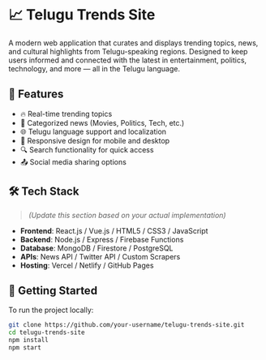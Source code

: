 # 📈 Telugu Trends Site

A modern web application that curates and displays trending topics, news, and cultural highlights from Telugu-speaking regions. Designed to keep users informed and connected with the latest in entertainment, politics, technology, and more — all in the Telugu language.

## 🌟 Features

- 🔥 Real-time trending topics
- 📰 Categorized news (Movies, Politics, Tech, etc.)
- 🌐 Telugu language support and localization
- 📱 Responsive design for mobile and desktop
- 🔍 Search functionality for quick access
- 📤 Social media sharing options

## 🛠️ Tech Stack

> *(Update this section based on your actual implementation)*

- **Frontend**: React.js / Vue.js / HTML5 / CSS3 / JavaScript
- **Backend**: Node.js / Express / Firebase Functions
- **Database**: MongoDB / Firestore / PostgreSQL
- **APIs**: News API / Twitter API / Custom Scrapers
- **Hosting**: Vercel / Netlify / GitHub Pages

## 🚀 Getting Started

To run the project locally:

```bash
git clone https://github.com/your-username/telugu-trends-site.git
cd telugu-trends-site
npm install
npm start
